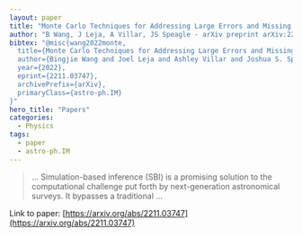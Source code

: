 ```yaml
---
layout: paper
title: "Monte Carlo Techniques for Addressing Large Errors and Missing Data in Simulation-based Inference"
author: "B Wang, J Leja, A Villar, JS Speagle - arXiv preprint arXiv:2211.03747, 2022 - arxiv.org"
bibtex: "@misc{wang2022monte,
  title={Monte Carlo Techniques for Addressing Large Errors and Missing Data in Simulation-based Inference}, 
  author={Bingjie Wang and Joel Leja and Ashley Villar and Joshua S. Speagle},
  year={2022},
  eprint={2211.03747},
  archivePrefix={arXiv},
  primaryClass={astro-ph.IM}
}"
hero_title: "Papers"
categories:
  - Physics
tags:
  - paper
  - astro-ph.IM
---
```

>… Simulation-based inference (SBI) is a promising solution to the computational challenge put forth by next-generation astronomical surveys. It bypasses a traditional …

Link to paper: [https://arxiv.org/abs/2211.03747](https://arxiv.org/abs/2211.03747)



